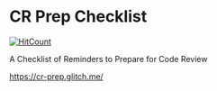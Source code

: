 # CR Prep Checklist

[![HitCount](http://hits.dwyl.com/hchiam/cr-prep.svg)](http://hits.dwyl.com/hchiam/cr-prep)

A Checklist of Reminders to Prepare for Code Review

https://cr-prep.glitch.me/
